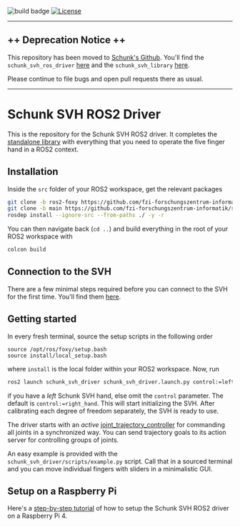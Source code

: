 ![build badge](https://github.com/fzi-forschungszentrum-informatik/schunk_svh_ros_driver/actions/workflows/industrial_ci_foxy_action.yml/badge.svg)
[![License](https://img.shields.io/badge/License-GPLv3-orange)](https://opensource.org/licenses/gpl-license)

---

## ++ Deprecation Notice ++

This repository has been moved to [Schunk's Github](https://github.com/SCHUNK-GmbH-Co-KG). You'll find the
`schunk_svh_ros_driver` [here](https://github.com/SCHUNK-GmbH-Co-KG/schunk_svh_ros_driver) and the
`schunk_svh_library` [here](https://github.com/SCHUNK-GmbH-Co-KG/schunk_svh_library).

Please continue to file bugs and open pull requests there as usual.

---


# Schunk SVH ROS2 Driver

This is the repository for the Schunk SVH ROS2 driver.
It completes the [standalone
library](https://github.com/fzi-forschungszentrum-informatik/schunk_svh_library)
with everything that you need to operate the five finger hand in a ROS2 context.


## Installation
Inside the `src` folder of your ROS2 workspace, get the relevant packages

```bash
git clone -b ros2-foxy https://github.com/fzi-forschungszentrum-informatik/schunk_svh_ros_driver.git
git clone -b main https://github.com/fzi-forschungszentrum-informatik/schunk_svh_library.git
rosdep install --ignore-src --from-paths ./ -y -r
```

You can then navigate back (`cd ..`) and build everything in the root of your ROS2 workspace with

```bash
colcon build
```

## Connection to the SVH
There are a few minimal steps required before you can connect to the SVH for the first time.
You'll find them [here](https://github.com/fzi-forschungszentrum-informatik/schunk_svh_library#connection-to-the-svh).

## Getting started

In every fresh terminal, source the setup scripts in the following order
```
source /opt/ros/foxy/setup.bash
source install/local_setup.bash
```
where `install` is the local folder within your ROS2 workspace.
Now, run
```bash
ros2 launch schunk_svh_driver schunk_svh_driver.launch.py control:=left_hand
```
if you have a *left* Schunk SVH hand, else omit the `control` parameter. The default is `control:=right_hand`.
This will start initializing the SVH.
After calibrating each degree of freedom separately, the SVH is ready to use.

The driver starts with an *active* [joint_trajectory_controller](http://wiki.ros.org/joint_trajectory_controller) for commanding all joints in a synchronized way.
You can send trajectory goals to its action server for controlling groups of joints.

An easy example is provided with the `schunk_svh_driver/scripts/example.py` script.
Call that in a sourced terminal and you can move individual fingers with sliders in a minimalistic GUI.

## Setup on a Raspberry Pi
Here's a [step-by-step tutorial](doc/raspberry_pi.md) of how to setup the Schunk SVH ROS2 driver on a Raspberry Pi 4.
